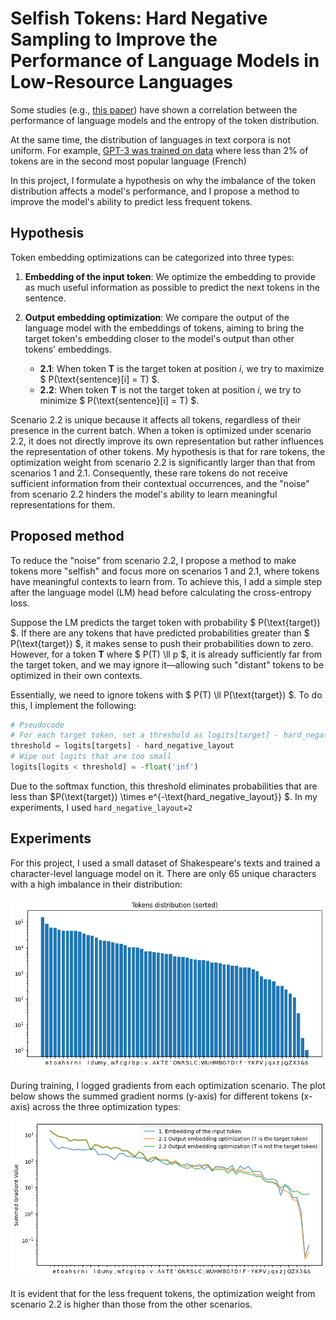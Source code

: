 # Selfish Tokens: Hard Negative Sampling to Improve the Performance of Language Models in Low-Resource Languages

Some studies (e.g., [this paper]((https://arxiv.org/pdf/2306.16842))) have shown a correlation between the performance of language models and the entropy of the token distribution.

At the same time, the distribution of languages in text corpora is not uniform. For example, [GPT-3 was trained on data](https://github.com/openai/gpt-3/blob/master/dataset_statistics/languages_by_word_count.csv) where less than 2% of tokens are in the second most popular language (French)

In this project, I formulate a hypothesis on why the imbalance of the token distribution affects a model's performance, and I propose a method to improve the model's ability to predict less frequent tokens.

## Hypothesis

Token embedding optimizations can be categorized into three types:

1. **Embedding of the input token**: We optimize the embedding to provide as much useful information as possible to predict the next tokens in the sentence.

2. **Output embedding optimization**: We compare the output of the language model with the embeddings of tokens, aiming to bring the target token's embedding closer to the model's output than other tokens' embeddings.
   - **2.1**: When token **T** is the target token at position *i*, we try to maximize $ P(\text{sentence}[i] = T) $.
   - **2.2**: When token **T** is not the target token at position *i*, we try to minimize $ P(\text{sentence}[i] = T) $.

Scenario 2.2 is unique because it affects all tokens, regardless of their presence in the current batch. When a token is optimized under scenario 2.2, it does not directly improve its own representation but rather influences the representation of other tokens. My hypothesis is that for rare tokens, the optimization weight from scenario 2.2 is significantly larger than that from scenarios 1 and 2.1. Consequently, these rare tokens do not receive sufficient information from their contextual occurrences, and the "noise" from scenario 2.2 hinders the model's ability to learn meaningful representations for them.

## Proposed method

To reduce the "noise" from scenario 2.2, I propose a method to make tokens more "selfish" and focus more on scenarios 1 and 2.1, where tokens have meaningful contexts to learn from. To achieve this, I add a simple step after the language model (LM) head before calculating the cross-entropy loss.

Suppose the LM predicts the target token with probability $ P(\text{target}) $. If there are any tokens that have predicted probabilities greater than $ P(\text{target}) $, it makes sense to push their probabilities down to zero. However, for a token **T** where $ P(T) \ll p $, it is already sufficiently far from the target token, and we may ignore it—allowing such "distant" tokens to be optimized in their own contexts.

Essentially, we need to ignore tokens with $ P(T) \ll P(\text{target}) $. To do this, I implement the following:

```python
# Pseudocode
# For each target token, set a threshold as logits[target] - hard_negative_layout
threshold = logits[targets] - hard_negative_layout
# Wipe out logits that are too small
logits[logits < threshold] = -float('inf')
```

Due to the softmax function, this threshold eliminates probabilities that are less than $P(\text{target}) \times e^{-\text{hard\_negative\_layout}}
$. In my experiments, I used `hard_negative_layout=2`

## Experiments

For this project, I used a small dataset of Shakespeare's texts and trained a character-level language model on it. There are only 65 unique characters with a high imbalance in their distribution:

![Token Distribution](assets/token_distribution.png)

During training, I logged gradients from each optimization scenario. The plot below shows the summed gradient norms (y-axis) for different tokens (x-axis) across the three optimization types:

![Token Distribution](assets/optimization_weights.png)

It is evident that for the less frequent tokens, the optimization weight from scenario 2.2 is higher than those from the other scenarios.

